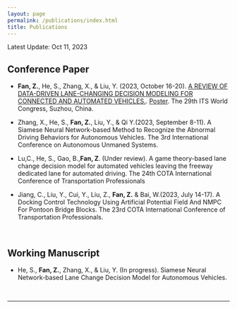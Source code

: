 ```yaml
---
layout: page
permalink: /publications/index.html
title: Publications
---
```


Latest Update: Oct 11, 2023

## Conference Paper

-  **Fan, Z.**, He, S., Zhang, X., & Liu, Y. (2023, October 16-20). [A REVIEW OF DATA-DRIVEN LANE-CHANGING DECISION MODELING FOR CONNECTED AND AUTOMATED VEHICLES.](https://matthewfan0227.github.io/file/review.pdf). [Poster](https://matthewfan0227.github.io/file/Poster.pdf). The 29th ITS World Congress, Suzhou, China.

-  Zhang, X., He, S., **Fan, Z.**, Liu, Y., & Qi Y.(2023, September 8-11). A Siamese Neural Network-based Method to Recognize the Abnormal Driving Behaviors for Autonomous Vehicles. The 3rd International Conference on Autonomous Unmaned Systems.

-  Lu,C., He, S., Gao, B.,**Fan, Z**. (Under review). A game theory-based lane change decision model for automated vehicles leaving the freeway dedicated lane for automated driving. The 24th COTA International Conference of Transportation Professionals

-  Jiang, C., Liu, Y., Cui, Y., Liu, Z., **Fan, Z.** & Bai, W.(2023, July 14-17). A Docking Control Technology Using Artificial Potential Field And NMPC For Pontoon Bridge Blocks. The 23rd COTA International Conference of Transportation Professionals.

  <br>

## Working Manuscript

-  He, S., **Fan, Z.**, Zhang, X., & Liu, Y. (In progress). Siamese Neural Network-based Lane Change Decision Model for Autonomous Vehicles.

  <br>

---

